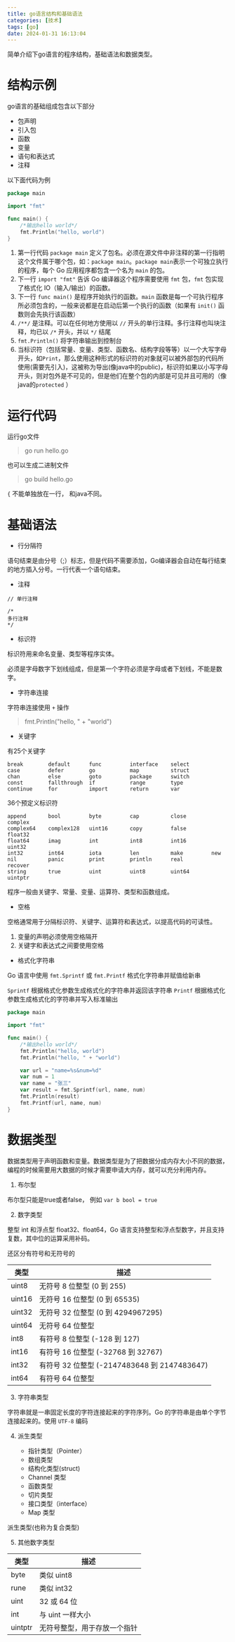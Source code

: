 ```yaml
---
title: go语言结构和基础语法
categories: [技术]
tags: [go]
date: 2024-01-31 16:13:04
---
```


简单介绍下go语言的程序结构，基础语法和数据类型。

<!-- more -->

# 结构示例

go语言的基础组成包含以下部分

* 包声明
* 引入包 
* 函数
* 变量
* 语句和表达式
* 注释

以下面代码为例

```go
package main

import "fmt"

func main() {
    /*输出hello world*/
    fmt.Println("hello, world")
}

```

1. 第一行代码 `package main` 定义了包名。必须在源文件中非注释的第一行指明这个文件属于哪个包，如：`package main`。`package main`表示一个可独立执行的程序，每个 Go 应用程序都包含一个名为 `main` 的包。
2. 下一行 `import "fmt"` 告诉 Go 编译器这个程序需要使用 `fmt` 包，`fmt` 包实现了格式化 IO（输入/输出）的函数。
3. 下一行 `func main()` 是程序开始执行的函数。`main` 函数是每一个可执行程序所必须包含的，一般来说都是在启动后第一个执行的函数（如果有 `init()` 函数则会先执行该函数）
4. `/**/` 是注释。可以在任何地方使用以 `//` 开头的单行注释。多行注释也叫块注释，均已以 `/*` 开头，并以 `*/` 结尾
5. `fmt.Println()` 将字符串输出到控制台
6. 当标识符（包括常量、变量、类型、函数名、结构字段等等）以一个大写字母开头，如`Print`，那么使用这种形式的标识符的对象就可以被外部包的代码所使用(需要先引入)，这被称为导出(像java中的public)，标识符如果以小写字母开头，则对包外是不可见的，但是他们在整个包的内部是可见并且可用的（像java的`protected` ）


# 运行代码

运行go文件

> go run hello.go

也可以生成二进制文件

> go build hello.go

`{` 不能单独放在一行， 和java不同。


# 基础语法

* 行分隔符

语句结束是由分号（;）标志，但是代码不需要添加，Go编译器会自动在每行结束的地方插入分号。一行代表一个语句结束。

* 注释

```
// 单行注释

/*
多行注释
*/
```

* 标识符

标识符用来命名变量、类型等程序实体。

必须是字母数字下划线组成，但是第一个字符必须是字母或者下划线，不能是数字。

* 字符串连接

字符串连接使用 `+` 操作

> fmt.Println("hello, " + "world")

* 关键字

有25个关键字

```shell
break        default      func         interface    select
case         defer        go           map          struct
chan         else         goto         package      switch
const        fallthrough  if           range        type
continue     for          import       return       var
```

36个预定义标识符

```
append       bool         byte         cap          close        complex      
complex64    complex128   uint16       copy         false        float32      
float64      imag         int          int8         int16        uint32       
int32        int64        iota         len          make         new          
nil          panic        print        println      real         recover      
string       true         uint         uint8        uint64       uintptr      
```

程序一般由关键字、常量、变量、运算符、类型和函数组成。

* 空格

空格通常用于分隔标识符、关键字、运算符和表达式，以提高代码的可读性。

1. 变量的声明必须使用空格隔开
2. 关键字和表达式之间要使用空格

* 格式化字符串

Go 语言中使用 `fmt.Sprintf` 或 `fmt.Printf` 格式化字符串并赋值给新串

`Sprintf` 根据格式化参数生成格式化的字符串并返回该字符串
`Printf`  根据格式化参数生成格式化的字符串并写入标准输出


```go
package main

import "fmt"

func main() {
	/*输出hello world*/
	fmt.Println("hello, world")
	fmt.Println("hello, " + "world")

	var url = "name=%s&num=%d"
	var num = 1
	var name = "张三"
	var result = fmt.Sprintf(url, name, num)
	fmt.Println(result)
	fmt.Printf(url, name, num)
}

```
# 数据类型

数据类型用于声明函数和变量。数据类型是为了把数据分成内存大小不同的数据，编程的时候需要用大数据的时候才需要申请大内存，就可以充分利用内存。


1. 布尔型

布尔型只能是true或者false， 例如 `var b bool = true`

2. 数字类型

整型 int 和浮点型 float32、float64，Go 语言支持整型和浮点型数字，并且支持复数，其中位的运算采用补码。

还区分有符号和无符号的

|  类型 |  描述 |
| ----- | --------- | 
| uint8  |  无符号 8 位整型 (0 到 255) | 
| uint16 |  无符号 16 位整型 (0 到 65535) |
| uint32 |  无符号 32 位整型 (0 到 4294967295) |
| uint64 | 无符号 64 位整型  |
| int8   |  有符号 8 位整型 (-128 到 127) |
| int16  |  有符号 16 位整型 (-32768 到 32767) |
| int32  |  有符号 32 位整型 (-2147483648 到 2147483647) |
| int64  |  有符号 64 位整型 |


3. 字符串类型

字符串就是一串固定长度的字符连接起来的字符序列。Go 的字符串是由单个字节连接起来的。使用 `UTF-8` 编码

4. 派生类型

   * 指针类型（Pointer）
   * 数组类型
   * 结构化类型(struct)
   * Channel 类型
   * 函数类型
   * 切片类型
   * 接口类型（interface）
   * Map 类型

派生类型(也称为复合类型)
    
5. 其他数字类型


| 类型 | 描述 |
| --- | ----|
|byte| 类似 uint8 |
|rune  |类似 int32  |
|uint |32 或 64 位  |
|int  |与 uint 一样大小  |
|uintptr  |无符号整型，用于存放一个指针  |